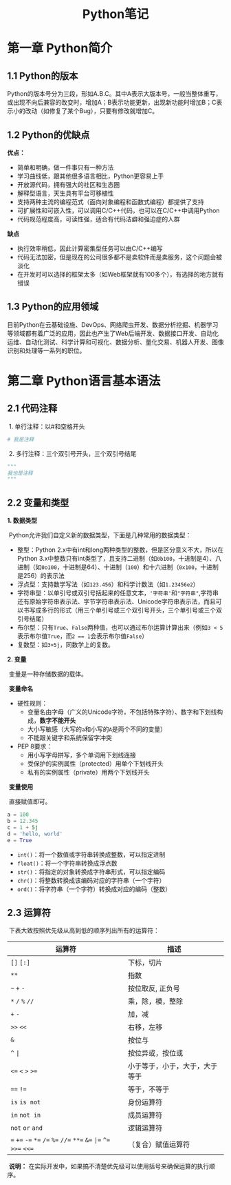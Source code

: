 <h1 style="font-weight:bold;"><center>Python笔记</center></h1>

# 第一章 Python简介

## 1.1 Python的版本

​		Python的版本号分为三段，形如A.B.C。其中A表示大版本号，一般当整体重写，或出现不向后兼容的改变时，增加A；B表示功能更新，出现新功能时增加B；C表示小的改动（如修复了某个Bug），只要有修改就增加C。

## 1.2 Python的优缺点

**优点：**

- 简单和明确，做一件事只有一种方法
- 学习曲线低，跟其他很多语言相比，Python更容易上手
- 开放源代码，拥有强大的社区和生态圈
- 解释型语言，天生具有平台可移植性
- 支持两种主流的编程范式（面向对象编程和函数式编程）都提供了支持
- 可扩展性和可嵌入性，可以调用C/C++代码，也可以在C/C++中调用Python
- 代码规范程度高，可读性强，适合有代码洁癖和强迫症的人群

**缺点**

- 执行效率稍低，因此计算密集型任务可以由C/C++编写
- 代码无法加密，但是现在的公司很多都不是卖软件而是卖服务，这个问题会被淡化
- 在开发时可以选择的框架太多（如Web框架就有100多个），有选择的地方就有错误

## 1.3 Python的应用领域

​		目前Python在云基础设施、DevOps、网络爬虫开发、数据分析挖掘、机器学习等领域都有着广泛的应用，因此也产生了Web后端开发、数据接口开发、自动化运维、自动化测试、科学计算和可视化、数据分析、量化交易、机器人开发、图像识别和处理等一系列的职位。

# 第二章 Python语言基本语法

## 2.1 代码注释

​		1. 单行注释：以#和空格开头

````python
# 我是注释
````

​		2. 多行注释：三个双引号开头，三个双引号结尾

````python
"""
我也是注释
"""
````



## 2.2 变量和类型

**1. 数据类型**

​		Python允许我们自定义新的数据类型，下面是几种常用的数据类型：

- 整型：Python 2.x中有int和long两种类型的整数，但是区分意义不大，所以在Python 3.x中整数只有int类型了，且支持二进制（如`0b100`，十进制是4）、八进制（如`0o100`，十进制是64）、十进制（`100`）和十六进制（`0x100`，十进制是256）的表示法
- 浮点型：支持数学写法（如`123.456`）和科学计数法（如`1.23456e2`）
- 字符串型：以单引号或双引号括起来的任意文本，`'字符串'`和`"字符串"`,字符串还有原始字符串表示法、字节字符串表示法、Unicode字符串表示法，而且可以书写成多行的形式（用三个单引号或三个双引号开头，三个单引号或三个双引号结尾）
- 布尔型：只有`True`、`False`两种值，也可以通过布尔运算计算出来（例如`3 < 5`表示布尔值`True`，而`2 == 1`会表示布尔值`False`）
- 复数型：如`3+5j`，同数学上的复数。

**2. 变量**

​		变量是一种存储数据的载体。

​		**变量命名**

- 硬性规则：
  - 变量名由字母（广义的Unicode字符，不包括特殊字符）、数字和下划线构成，**数字不能开头**
  - 大小写敏感（大写的`a`和小写的`A`是两个不同的变量）
  - 不能跟关键字和系统保留字冲突
- PEP 8要求：
  - 用小写字母拼写，多个单词用下划线连接
  - 受保护的实例属性（protected）用单个下划线开头
  - 私有的实例属性（private）用两个下划线开头



​		**变量使用**

​		直接赋值即可。

```python
a = 100
b = 12.345
c = 1 + 5j
d = 'hello, world'
e = True
```

- `int()`：将一个数值或字符串转换成整数，可以指定进制
- `float()`：将一个字符串转换成浮点数
- `str()`：将指定的对象转换成字符串形式，可以指定编码
- `chr()`：将整数转换成该编码对应的字符串（一个字符）
- `ord()`：将字符串（一个字符）转换成对应的编码（整数）

## 2.3 运算符

​		下表大致按照优先级从高到低的顺序列出所有的运算符：

| 运算符                                                       | 描述                           |
| ------------------------------------------------------------ | ------------------------------ |
| `[]` `[:]`                                                   | 下标，切片                     |
| `**`                                                         | 指数                           |
| `~` `+` `-`                                                  | 按位取反, 正负号               |
| `*` `/` `%` `//`                                             | 乘，除，模，整除               |
| `+` `-`                                                      | 加，减                         |
| `>>` `<<`                                                    | 右移，左移                     |
| `&`                                                          | 按位与                         |
| `^` `\|`                                                     | 按位异或，按位或               |
| `<=` `<` `>` `>=`                                            | 小于等于，小于，大于，大于等于 |
| `==` `!=`                                                    | 等于，不等于                   |
| `is`  `is not`                                               | 身份运算符                     |
| `in` `not in`                                                | 成员运算符                     |
| `not` `or` `and`                                             | 逻辑运算符                     |
| `=` `+=` `-=` `*=` `/=` `%=` `//=` `**=` `&=` `\|=` `^=` `>>=` `<<=` | （复合）赋值运算符             |

​		**说明：** 在实际开发中，如果搞不清楚优先级可以使用括号来确保运算的执行顺序。